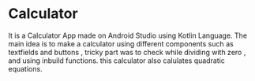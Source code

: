 # Calculator
It is a Calculator App made on Android Studio using Kotlin Language.
The main idea is to make a calculator using different components such as textfields and buttons , 
tricky part was to check while dividing with zero , and using inbuild functions.
this calculator also calulates quadratic equations.
